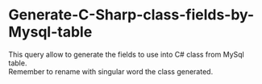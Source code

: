 # Generate-C-Sharp-class-fields-by-Mysql-table

This query allow to generate the fields to use into C# class from MySql table.<br>
Remember to rename with singular word the class generated.
